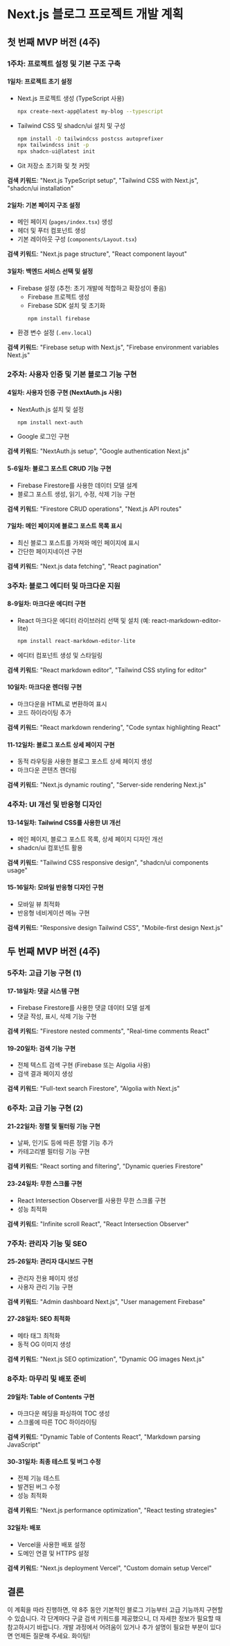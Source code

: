 # Next.js 블로그 프로젝트 개발 계획

## 첫 번째 MVP 버전 (4주)

### 1주차: 프로젝트 설정 및 기본 구조 구축

#### 1일차: 프로젝트 초기 설정

- Next.js 프로젝트 생성 (TypeScript 사용)
  ```bash
  npx create-next-app@latest my-blog --typescript
  ```
- Tailwind CSS 및 shadcn/ui 설치 및 구성
  ```bash
  npm install -D tailwindcss postcss autoprefixer
  npx tailwindcss init -p
  npx shadcn-ui@latest init
  ```
- Git 저장소 초기화 및 첫 커밋

**검색 키워드**: "Next.js TypeScript setup", "Tailwind CSS with Next.js", "shadcn/ui installation"

#### 2일차: 기본 페이지 구조 설정

- 메인 페이지 (`pages/index.tsx`) 생성
- 헤더 및 푸터 컴포넌트 생성
- 기본 레이아웃 구성 (`components/Layout.tsx`)

**검색 키워드**: "Next.js page structure", "React component layout"

#### 3일차: 백엔드 서비스 선택 및 설정

- Firebase 설정 (추천: 초기 개발에 적합하고 확장성이 좋음)
  - Firebase 프로젝트 생성
  - Firebase SDK 설치 및 초기화
    ```bash
    npm install firebase
    ```
- 환경 변수 설정 (`.env.local`)

**검색 키워드**: "Firebase setup with Next.js", "Firebase environment variables Next.js"

### 2주차: 사용자 인증 및 기본 블로그 기능 구현

#### 4일차: 사용자 인증 구현 (NextAuth.js 사용)

- NextAuth.js 설치 및 설정
  ```bash
  npm install next-auth
  ```
- Google 로그인 구현

**검색 키워드**: "NextAuth.js setup", "Google authentication Next.js"

#### 5-6일차: 블로그 포스트 CRUD 기능 구현

- Firebase Firestore를 사용한 데이터 모델 설계
- 블로그 포스트 생성, 읽기, 수정, 삭제 기능 구현

**검색 키워드**: "Firestore CRUD operations", "Next.js API routes"

#### 7일차: 메인 페이지에 블로그 포스트 목록 표시

- 최신 블로그 포스트를 가져와 메인 페이지에 표시
- 간단한 페이지네이션 구현

**검색 키워드**: "Next.js data fetching", "React pagination"

### 3주차: 블로그 에디터 및 마크다운 지원

#### 8-9일차: 마크다운 에디터 구현

- React 마크다운 에디터 라이브러리 선택 및 설치 (예: react-markdown-editor-lite)
  ```bash
  npm install react-markdown-editor-lite
  ```
- 에디터 컴포넌트 생성 및 스타일링

**검색 키워드**: "React markdown editor", "Tailwind CSS styling for editor"

#### 10일차: 마크다운 렌더링 구현

- 마크다운을 HTML로 변환하여 표시
- 코드 하이라이팅 추가

**검색 키워드**: "React markdown rendering", "Code syntax highlighting React"

#### 11-12일차: 블로그 포스트 상세 페이지 구현

- 동적 라우팅을 사용한 블로그 포스트 상세 페이지 생성
- 마크다운 콘텐츠 렌더링

**검색 키워드**: "Next.js dynamic routing", "Server-side rendering Next.js"

### 4주차: UI 개선 및 반응형 디자인

#### 13-14일차: Tailwind CSS를 사용한 UI 개선

- 메인 페이지, 블로그 포스트 목록, 상세 페이지 디자인 개선
- shadcn/ui 컴포넌트 활용

**검색 키워드**: "Tailwind CSS responsive design", "shadcn/ui components usage"

#### 15-16일차: 모바일 반응형 디자인 구현

- 모바일 뷰 최적화
- 반응형 네비게이션 메뉴 구현

**검색 키워드**: "Responsive design Tailwind CSS", "Mobile-first design Next.js"

## 두 번째 MVP 버전 (4주)

### 5주차: 고급 기능 구현 (1)

#### 17-18일차: 댓글 시스템 구현

- Firebase Firestore를 사용한 댓글 데이터 모델 설계
- 댓글 작성, 표시, 삭제 기능 구현

**검색 키워드**: "Firestore nested comments", "Real-time comments React"

#### 19-20일차: 검색 기능 구현

- 전체 텍스트 검색 구현 (Firebase 또는 Algolia 사용)
- 검색 결과 페이지 생성

**검색 키워드**: "Full-text search Firestore", "Algolia with Next.js"

### 6주차: 고급 기능 구현 (2)

#### 21-22일차: 정렬 및 필터링 기능 구현

- 날짜, 인기도 등에 따른 정렬 기능 추가
- 카테고리별 필터링 기능 구현

**검색 키워드**: "React sorting and filtering", "Dynamic queries Firestore"

#### 23-24일차: 무한 스크롤 구현

- React Intersection Observer를 사용한 무한 스크롤 구현
- 성능 최적화

**검색 키워드**: "Infinite scroll React", "React Intersection Observer"

### 7주차: 관리자 기능 및 SEO

#### 25-26일차: 관리자 대시보드 구현

- 관리자 전용 페이지 생성
- 사용자 관리 기능 구현

**검색 키워드**: "Admin dashboard Next.js", "User management Firebase"

#### 27-28일차: SEO 최적화

- 메타 태그 최적화
- 동적 OG 이미지 생성

**검색 키워드**: "Next.js SEO optimization", "Dynamic OG images Next.js"

### 8주차: 마무리 및 배포 준비

#### 29일차: Table of Contents 구현

- 마크다운 헤딩을 파싱하여 TOC 생성
- 스크롤에 따른 TOC 하이라이팅

**검색 키워드**: "Dynamic Table of Contents React", "Markdown parsing JavaScript"

#### 30-31일차: 최종 테스트 및 버그 수정

- 전체 기능 테스트
- 발견된 버그 수정
- 성능 최적화

**검색 키워드**: "Next.js performance optimization", "React testing strategies"

#### 32일차: 배포

- Vercel을 사용한 배포 설정
- 도메인 연결 및 HTTPS 설정

**검색 키워드**: "Next.js deployment Vercel", "Custom domain setup Vercel"

## 결론

이 계획을 따라 진행하면, 약 8주 동안 기본적인 블로그 기능부터 고급 기능까지 구현할 수 있습니다. 각 단계마다 구글 검색 키워드를 제공했으니, 더 자세한 정보가 필요할 때 참고하시기 바랍니다. 개발 과정에서 어려움이 있거나 추가 설명이 필요한 부분이 있다면 언제든 질문해 주세요. 화이팅!
